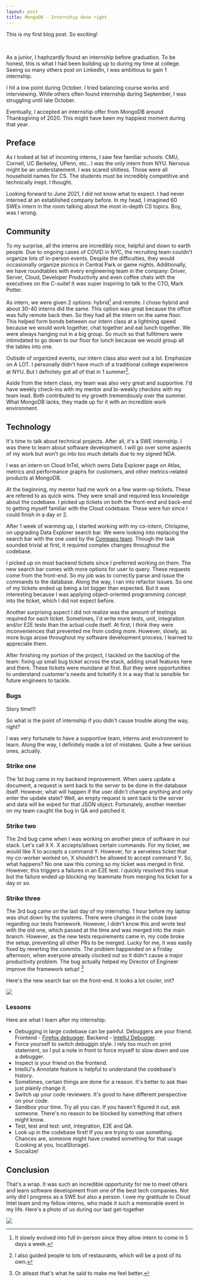 ```yaml
---
layout: post
title: MongoDB - Internship done right
---
```


<p class="message">
This is my first blog post. So exciting!
</p>
<br/>

As a junior, I haphzardly found an internship before graduation. To be honest, this is what I had been building up to during my time at college. Seeing so many others post on LinkedIn, I was ambitious to gain 1 internship.

I hit a low point during October. I tried balancing course works and interviewing. While others often found internship during September, I was struggling until late October.

Eventually, I accepted an internship offer from MongoDB around Thanksgiving of 2020. This might have been my happiest moment during that year.

## Preface

As I looked at list of incoming interns, I saw few familiar schools: CMU, Cornell, UC Berkeley, UPenn, etc.. I was the only intern from NYU. Nervous might be an understatement. I was scared shitless. Those were all household names for CS. The students must be incredibly competitive and technically inept. I thought.

Looking forward to June 2021, I did not know what to expect. I had never interned at an established company before. In my head, I imagined 60 SWEs intern in the room talking about the most in-depth CS topics. Boy, was I wrong.

## Community

To my surprise, all the interns are incredibly nice, helpful and down to earth people. Due to ongoing cases of COVID in NYC, the recruiting team couldn't organize lots of in-person events. Despite the difficulties, they would occasionally organize picnics in Central Park or game nights. Additionally, we have roundtables with every engineering team in the company: Driver, Server, Cloud, Developer Productivity and even coffee chats with the executives on the C-suite! It was super inspiring to talk to the CTO, Mark Potter.

As intern, we were given 2 options: hybrid[^1] and remote. I chose hybrid and about 30-40 interns did the same. This option was great because the office was fully remote back then. So they had all the intern on the same floor. This helped form bonds between our intern class at a lightning speed because we would work together, chat together and eat lunch together. We were always hanging out in a big group. So much so that fulltimers were intimidated to go down to our floor for lunch because we would group all the tables into one.

Outisde of organized events, our intern class also went out a lot. Emphasize on A LOT. I personally didn't have much of a traditional college experience at NYU. But I definitely got all of that in 1 summer[^2].

Aside from the intern class, my team was also very great and supportive. I'd have weekly check-ins with my mentor and bi-weekly checkins with my team lead. Both contributed to my growth tremendously over the summer. What MongoDB lacks, they made up for it with an incredible work environment.

## Technology

It's time to talk about technical projects. After all, it's a SWE internship. I was there to learn about software development. I will go over some aspects of my work but won't go into too much details due to my signed NDA.

I was an intern on Cloud InTel, which owns Data Explorer page on Atlas, metrics and performance graphs for customers, and other metrics-related products at MongoDB.

At the beginning, my mentor had me work on a few warm-up tickets. These are refered to as quick wins. They were small and required less knowledge about the codebase. I picked up tickets on both the front-end and back-end to getting myself familiar with the Cloud codebase. These were fun since I could finish in a day or 2.

After 1 week of warming up, I started working with my co-intern, Chrispine, on upgrading Data Explorer search bar. We were looking into replacing the search bar with the one used by the [Compass team](https://github.com/mongodb-js/compass). Though the task sounded trivial at first, it required complex changes throughout the codebase.

I picked up on most backend tickets since I preferred working on them. The new search bar comes with more options for user to query. These requests come from the front-end. So my job was to correctly parse and issue the commands to the database. Along the way, I ran into refactor issues. So one of my tickets ended up being a lot bigger than expected. But it was interesting because I was applying object-oriented programming concept into the ticket, which I did not expect before. 

Another surprising aspect I did not realize was the amount of testings required for each ticket. Sometimes, I'd write more tests, unit, integration and/or E2E tests than the actual code itself. At first, I think they were inconveniences that prevented me from coding more. However, slowly, as more bugs arose throughout my software development process, I learned to appreciate them.

After finishing my portion of the project, I tackled on the backlog of the team: fixing up small bug ticket across the stack, adding small features here and there. These tickets were mundane at first. But they were opportunities to understand customer's needs and ticketify it in a way that is sensible for future engineers to tackle.

### Bugs

Story time!!!

So what is the point of internship if you didn't cause trouble along the way, right?

I was very fortunate to have a supportive team, interns and environment to learn. Along the way, I definitely made a lot of mistakes. Quite a few serious ones, actually.

### Strike one
The 1st bug came in my backend improvement. When users update a document, a request is sent back to the server to be done in the database itself. However, what will happen if the user didn't change anything and only enter the update state? Well, an empty request is sent back to the server and data will be wiped for that JSON object. Fortunately, another member on my team caught the bug in QA and patched it.

### Strike two
The 2nd bug came when I was working on another piece of software in our stack. Let's call it X. X accepts/allows certain commands. For my ticket, we would like X to accepts a command Y. However, for a serveless ticket that my co-worker worked on, X shouldn't be allowed to accept command Y. So, what happens? No one saw this coming so my ticket was merged in first. However, this triggers a failures in an E2E test. I quickly resolved this issue but the failure ended up blocking my teammate from merging his ticket for a day or so.

### Strike three
The 3rd bug came on the last day of my internship. 1 hour before my laptop was shut down by the systems. There were changes in the code base regarding our tests framework. However, I didn't know this and wrote test with the old one, which passed at the time and was merged into the main branch. However, as the new tests requirements came in, my code broke the setup, preventing all other PRs to be merged. Lucky for me, it was easily fixed by reverting the commits. The problem happended on a Friday afternoon, when everyone already clocked out so it didn't cause a major productivity problem. The bug actually helped my Director of Engineer improve the framework setup! [^3]

Here's the new search bar on the front-end. It looks a lot cooler, init?

![](https://kn99hn.github.io/assets/images/Atlas-Search-Bar.png?raw=true)

### Lessons

Here are what I learn after my internship:
- Debugging in large codebase can be painful. Debuggers are your friend. Frontend - [Firefox debugger](https://developer.mozilla.org/en-US/docs/Tools/Debugger). Backend - [IntelliJ Debugger](https://www.jetbrains.com/help/idea/debugging-code.html).
- Force yourself to switch debuggin style. I rely too much on print statement, so I put a note in front to force myself to slow down and use a debugger.
- Inspect is your friend on the frontend.
- IntelliJ's Annotate feature is helpful to understand the codebase's history.
- Sometimes, certain things are done for a reason. It's better to ask than just plainly change it.
- Switch up your code reviewers. It's good to have different perspective on your code.  
- Sandbox your time. Try all you can. If you haven't figured it out, ask someone. There's no reason to be blocked by something that others might know.
- Test, test and test: unit, integration, E2E and QA.
- Look up in the codebase first! If you are trying to use something. Chances are, someone might have created something for that usage (Looking at you, localStorage).
- Socialize!


## Conclusion
That's a wrap. It was such an incredible opportunity for me to meet others and learn software development from one of the best tech companies. Not only did I progress as a SWE but also a person. I owe my gratitude to Cloud Intel team and my fellow interns, who made it such a memorable event in my life. Here's a photo of us during our last get-together

![](https://kn99hn.github.io/assets/images/MongoDB-interns.JPG?raw=true)

[^1]: It slowly evolved into full in-person since they allow intern to come in 5 days a week.

[^2]: I also guided people to lots of restaurants, which will be a post of its own.

[^3]: Or atleast that's what he said to make me feel better.



